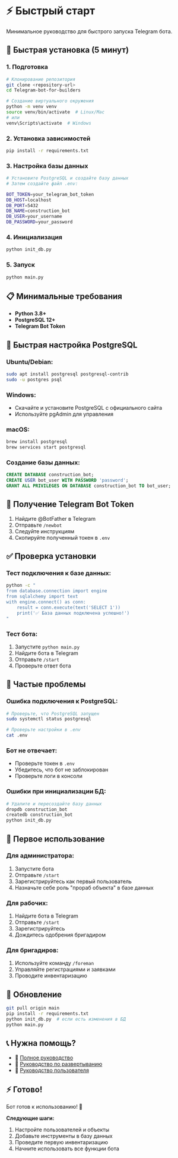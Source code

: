 # ⚡ Быстрый старт

Минимальное руководство для быстрого запуска Telegram бота.

## 🚀 Быстрая установка (5 минут)

### 1. Подготовка
```bash
# Клонирование репозитория
git clone <repository-url>
cd Telegram-bot-for-builders

# Создание виртуального окружения
python -m venv venv
source venv/bin/activate  # Linux/Mac
# или
venv\Scripts\activate  # Windows
```

### 2. Установка зависимостей
```bash
pip install -r requirements.txt
```

### 3. Настройка базы данных
```bash
# Установите PostgreSQL и создайте базу данных
# Затем создайте файл .env:

BOT_TOKEN=your_telegram_bot_token
DB_HOST=localhost
DB_PORT=5432
DB_NAME=construction_bot
DB_USER=your_username
DB_PASSWORD=your_password
```

### 4. Инициализация
```bash
python init_db.py
```

### 5. Запуск
```bash
python main.py
```

## 📋 Минимальные требования

- **Python 3.8+**
- **PostgreSQL 12+**
- **Telegram Bot Token**

## 🔧 Быстрая настройка PostgreSQL

### Ubuntu/Debian:
```bash
sudo apt install postgresql postgresql-contrib
sudo -u postgres psql
```

### Windows:
- Скачайте и установите PostgreSQL с официального сайта
- Используйте pgAdmin для управления

### macOS:
```bash
brew install postgresql
brew services start postgresql
```

### Создание базы данных:
```sql
CREATE DATABASE construction_bot;
CREATE USER bot_user WITH PASSWORD 'password';
GRANT ALL PRIVILEGES ON DATABASE construction_bot TO bot_user;
```

## 🤖 Получение Telegram Bot Token

1. Найдите @BotFather в Telegram
2. Отправьте `/newbot`
3. Следуйте инструкциям
4. Скопируйте полученный токен в `.env`

## ✅ Проверка установки

### Тест подключения к базе данных:
```bash
python -c "
from database.connection import engine
from sqlalchemy import text
with engine.connect() as conn:
    result = conn.execute(text('SELECT 1'))
    print('✅ База данных подключена успешно!')
"
```

### Тест бота:
1. Запустите `python main.py`
2. Найдите бота в Telegram
3. Отправьте `/start`
4. Проверьте ответ бота

## 🚨 Частые проблемы

### Ошибка подключения к PostgreSQL:
```bash
# Проверьте, что PostgreSQL запущен
sudo systemctl status postgresql

# Проверьте настройки в .env
cat .env
```

### Бот не отвечает:
- Проверьте токен в `.env`
- Убедитесь, что бот не заблокирован
- Проверьте логи в консоли

### Ошибки при инициализации БД:
```bash
# Удалите и пересоздайте базу данных
dropdb construction_bot
createdb construction_bot
python init_db.py
```

## 📱 Первое использование

### Для администратора:
1. Запустите бота
2. Отправьте `/start`
3. Зарегистрируйтесь как первый пользователь
4. Назначьте себе роль "прораб объекта" в базе данных

### Для рабочих:
1. Найдите бота в Telegram
2. Отправьте `/start`
3. Зарегистрируйтесь
4. Дождитесь одобрения бригадиром

### Для бригадиров:
1. Используйте команду `/foreman`
2. Управляйте регистрациями и заявками
3. Проводите инвентаризацию

## 🔄 Обновление

```bash
git pull origin main
pip install -r requirements.txt
python init_db.py  # если есть изменения в БД
python main.py
```

## 📞 Нужна помощь?

- 📖 [Полное руководство](README.md)
- 🚀 [Руководство по развертыванию](DEPLOYMENT.md)
- 👤 [Руководство пользователя](USER_GUIDE.md)

## ⚡ Готово!

Бот готов к использованию! 🎉

**Следующие шаги:**
1. Настройте пользователей и объекты
2. Добавьте инструменты в базу данных
3. Проведите первую инвентаризацию
4. Начните использовать все функции бота 